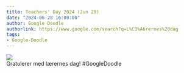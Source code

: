 ```yaml
---
title: Teachers' Day 2024 (Jun 29)
date: "2024-06-28 16:00:00"
author: Google Doodle
authorlink: https://www.google.com/search?q=L%C3%A6rernes%20dag
tags:
- Google-Doodle
---
```

<img src="https://www.google.com/logos/doodles/2024/teachers-day-2024-jun-29-6753651837110424-l.png" referrerpolicy="no-referrer"><br>Gratulerer med lærernes dag! #GoogleDoodle